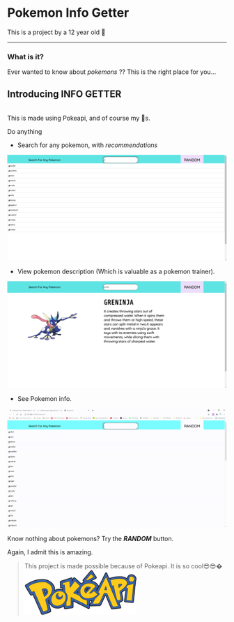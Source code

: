 # Pokemon Info Getter

This is a project by a 12 year old 👦

---

### What is it?

Ever wanted to know about _pokemons_ ?? This is the right place for you...

## Introducing **INFO GETTER**

<br>
This is made using Pokeapi, and of course my 🧠s.

Do anything

- Search for any pokemon, with _recommendations_

![Image](img1.png)

- View pokemon description (Which is valuable as a pokemon trainer).

![Image](img2.png)

- See Pokemon info.

<img src="vid.gif" alt="gif"></img>

Know nothing about pokemons?
Try the **_RANDOM_** button.

Again, I admit this is amazing.

> This project is made possible because of Pokeapi. It is so cool😎😎�
> ![Image](https://raw.githubusercontent.com/PokeAPI/media/master/logo/pokeapi_256.png)

